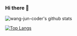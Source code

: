 ### Hi there 👋

<!--
**wang-jun-coder/wang-jun-coder** is a ✨ _special_ ✨ repository because its `README.md` (this file) appears on your GitHub profile.


<a href="https://github.com/anuraghazra/github-readme-stats">
  <img align="left" src="https://github-readme-stats.vercel.app/api/pin/?username=anuraghazra&repo=github-readme-stats" />
</a>
<a href="https://github.com/anuraghazra/convoychat">
  <img align="left" src="https://github-readme-stats.vercel.app/api/pin/?username=anuraghazra&repo=convoychat" />
</a>
-->


![wang-jun-coder's github stats](https://github-readme-stats.vercel.app/api?username=wang-jun-coder&show_icons=true&theme=onedark)


[![Top Langs](https://github-readme-stats.vercel.app/api/top-langs/?username=wang-jun-coder)](https://github.com/anuraghazra/github-readme-stats)

<!--
Here are some ideas to get you started:

- 🔭 I’m currently working on tuya
- 🌱 I’m currently learning ...
- 👯 I’m looking to collaborate on ...
- 🤔 I’m looking for help with ...
- 💬 Ask me about ...
- 📫 How to reach me: ...
- 😄 Pronouns: ...
- ⚡ Fun fact: ...
-->
